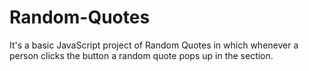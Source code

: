 # Random-Quotes
It's a basic JavaScript project of Random Quotes in which whenever a person clicks the button a random quote pops up in the section.
